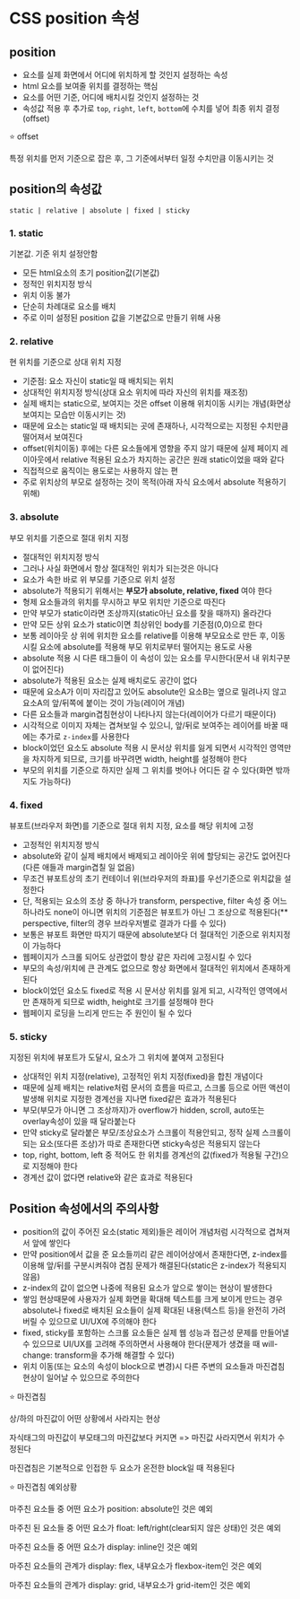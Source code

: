 # CSS position 속성

## position

- 요소를 실제 화면에서 어디에 위치하게 할 것인지 설정하는 속성
- html 요소를 보여줄 위치를 결정하는 핵심
- 요소를 어떤 기준, 어디에 배치시킬 것인지 설정하는 것
- 속성값 적용 후 추가로 `top`, `right`, `left`, `bottom`에 수치를 넣어 최종 위치 결정(offset)

⭐ offset

특정 위치를 먼저 기준으로 잡은 후, 그 기준에서부터 일정 수치만큼 이동시키는 것

## position의 속성값

```
static | relative | absolute | fixed | sticky
```

### 1. static

기본값. 기준 위치 설정안함

- 모든 html요소의 초기 position값(기본값)
- 정적인 위치지정 방식
- 위치 이동 불가
- 단순히 차례대로 요소를 배치
- 주로 이미 설정된 position 값을 기본값으로 만들기 위해 사용

### 2. relative

현 위치를 기준으로 상대 위치 지정

- 기준점: 요소 자신이 static일 때 배치되는 위치
- 상대적인 위치지정 방식(상대 요소 위치에 따라 자신의 위치를 재조정)
- 실제 배치는 static으로, 보여지는 것은 offset 이용해 위치이동 시키는 개념(화면상 보여지는 모습만 이동시키는 것)
- 때문에 요소는 static일 때 배치되는 곳에 존재하나, 시각적으로는 지정된 수치만큼 떨어져서 보여진다
- offset(위치이동) 후에는 다른 요소들에게 영향을 주지 않기 때문에 실제 페이지 레이아웃에서 relative 적용된 요소가 차지하는 공간은 원래 static이었을 때와 같다
- 직접적으로 움직이는 용도로는 사용하지 않는 편
- 주로 위치상의 부모로 설정하는 것이 목적(아래 자식 요소에서 absolute 적용하기 위해)

### 3. absolute

부모 위치를 기준으로 절대 위치 지정

- 절대적인 위치지정 방식
- 그러나 사실 화면에서 항상 절대적인 위치가 되는것은 아니다
- 요소가 속한 바로 위 부모를 기준으로 위치 설정
- absolute가 적용되기 위해서는 __부모가 absolute, relative, fixed__ 여야 한다
- 형제 요소들과의 위치를 무시하고 부모 위치만 기준으로 따진다
- 만약 부모가 static이라면 조상까지(static아닌 요소를 찾을 때까지) 올라간다
- 만약 모든 상위 요소가 static이면 최상위인 body를 기준점(0,0)으로 한다
- 보통 레이아웃 상 위에 위치한 요소를 relative를 이용해 부모요소로 만든 후, 이동시킬 요소에 absolute를 적용해 부모 위치로부터 떨어지는 용도로 사용
- absolute 적용 시 다른 태그들이 이 속성이 있는 요소를 무시한다(문서 내 위치구분이 없어진다)
- absolute가 적용된 요소는 실제 배치로도 공간이 없다
- 때문에 요소A가 이미 자리잡고 있어도 absolute인 요소B는 옆으로 밀려나지 않고 요소A의 앞/뒤쪽에 붙이는 것이 가능(레이어 개념)
- 다른 요소들과 margin겹침현상이 나타나지 않는다(레이어가 다르기 때문이다)
- 시각적으로 이미지 자체는 겹쳐보일 수 있으니, 앞/뒤로 보여주는 레이어를 바꿀 때에는 추가로 `z-index`를 사용한다
- block이었던 요소도 absolute 적용 시 문서상 위치를 잃게 되면서 시각적인 영역만을 차지하게 되므로, 크기를 바꾸려면 width, height를 설정해야 한다
- 부모의 위치를 기준으로 하지만 실제 그 위치를 벗어나 어디든 갈 수 있다(화면 밖까지도 가능하다)

### 4. fixed

뷰포트(브라우저 화면)를 기준으로 절대 위치 지정, 요소를 해당 위치에 고정

- 고정적인 위치지정 방식
- absolute와 같이 실제 배치에서 배제되고 레이아웃 위에 할당되는 공간도 없어진다(다른 애들과 margin겹칠 일 없음)
- 무조건 뷰포트상의 초기 컨테이너 위(브라우저의 좌표)를 우선기준으로 위치값을 설정한다
- 단, 적용되는 요소의 조상 중 하나가 transform, perspective, filter 속성 중 어느 하나라도 none이 아니면 위치의 기준점은 뷰포트가 아닌 그 조상으로 적용된다(** perspective, filter의 경우 브라우저별로 결과가 다를 수 있다)
- 보통은 뷰포트 화면만 따지기 때문에 absolute보다 더 절대적인 기준으로 위치지정이 가능하다
- 웹페이지가 스크롤 되어도 상관없이 항상 같은 자리에 고정시킬 수 있다
- 부모의 속성/위치에 큰 관계도 없으므로 항상 화면에서 절대적인 위치에서 존재하게 된다
- block이었던 요소도 fixed로 적용 시 문서상 위치를 잃게 되고, 시각적인 영역에서만 존재하게 되므로 width, height로 크기를 설정해야 한다
- 웹페이지 로딩을 느리게 만드는 주 원인이 될 수 있다

### 5. sticky

지정된 위치에 뷰포트가 도달시, 요소가 그 위치에 붙여져 고정된다

- 상대적인 위치 지정(relative), 고정적인 위치 지정(fixed)을 합친 개념이다
- 때문에 실제 배치는 relative처럼 문서의 흐름을 따르고, 스크롤 등으로 어떤 액션이 발생해 위치로 지정한 경계선을 지나면 fixed같은 효과가 적용된다
- 부모(부모가 아니면 그 조상까지)가 overflow가 hidden, scroll, auto또는 overlay속성이 있을 때 달라붙는다
- 만약 sticky로 달라붙은 부모/조상요소가 스크롤이 적용안되고, 정작 실제 스크롤이 되는 요소(또다른 조상)가 따로 존재한다면 sticky속성은 적용되지 않는다
- top, right, bottom, left 중 적어도 한 위치를 경계선의 값(fixed가 적용될 구간)으로 지정해야 한다
- 경계선 값이 없다면 relative와 같은 효과로 적용된다

## Position 속성에서의 주의사항

- position의 값이 주어진 요소(static 제외)들은 레이어 개념처럼 시각적으로 겹쳐져서 앞에 쌓인다
- 만약 position에서 값을 준 요소들끼리 같은 레이어상에서 존재한다면, z-index를 이용해 앞/뒤를 구분시켜줘야 겹침 문제가 해결된다(static은 z-index가 적용되지 않음)
- z-index의 값이 없으면 나중에 적용된 요소가 앞으로 쌓이는 현상이 발생한다
- 쌓임 현상때문에 사용자가 실제 화면을 확대해 텍스트를 크게 보이게 만드는 경우 absolute나 fixed로 배치된 요소들이 실제 확대된 내용(텍스트 등)을 완전히 가려버릴 수 있으므로 UI/UX에 주의해야 한다
- fixed, sticky를 포함하는 스크롤 요소들은 실제 웹 성능과 접근성 문제를 만들어낼 수 있으므로 UI/UX를 고려해 주의하면서 사용해야 한다(문제가 생겼을 때 will-change: transform을 추가해 해결할 수 있다)
- 위치 이동(또는 요소의 속성이 block으로 변경)시 다른 주변의 요소들과 마진겹침 현상이 일어날 수 있으므로 주의한다

⭐ 마진겹침 

상/하의 마진값이 어떤 상황에서 사라지는 현상

자식태그의 마진값이 부모태그의 마진값보다 커지면 => 마진값 사라지면서 위치가 수정된다

마진겹침은 기본적으로 인접한 두 요소가 온전한 block일 때 적용된다


⭐ 마진겹침 예외상황

마주친 요소들 중 어떤 요소가 position: absolute인 것은 예외

마주친 된 요소들 중 어떤 요소가 float: left/right(clear되지 않은 상태)인 것은 예외

마주친 요소들 중 어떤 요소가 display: inline인 것은 예외

마주친 요소들의 관계가 display: flex, 내부요소가 flexbox-item인 것은 예외

마주친 요소들의 관계가 display: grid, 내부요소가 grid-item인 것은 예외
